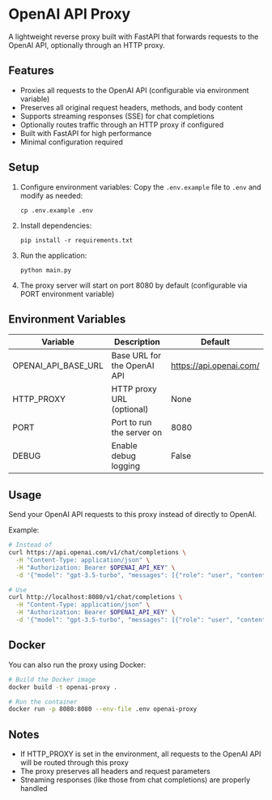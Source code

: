 # OpenAI API Proxy

A lightweight reverse proxy built with FastAPI that forwards requests to the OpenAI API, optionally through an HTTP proxy.

## Features

- Proxies all requests to the OpenAI API (configurable via environment variable)
- Preserves all original request headers, methods, and body content
- Supports streaming responses (SSE) for chat completions
- Optionally routes traffic through an HTTP proxy if configured
- Built with FastAPI for high performance
- Minimal configuration required

## Setup

1. Configure environment variables:
   Copy the `.env.example` file to `.env` and modify as needed:
   ```
   cp .env.example .env
   ```

2. Install dependencies:
   ```
   pip install -r requirements.txt
   ```

3. Run the application:
   ```
   python main.py
   ```

4. The proxy server will start on port 8080 by default (configurable via PORT environment variable)

## Environment Variables

| Variable | Description | Default |
|----------|-------------|---------|
| OPENAI_API_BASE_URL | Base URL for the OpenAI API | https://api.openai.com/ |
| HTTP_PROXY | HTTP proxy URL (optional) | None |
| PORT | Port to run the server on | 8080 |
| DEBUG | Enable debug logging | False |

## Usage

Send your OpenAI API requests to this proxy instead of directly to OpenAI.

Example:
```bash
# Instead of
curl https://api.openai.com/v1/chat/completions \
  -H "Content-Type: application/json" \
  -H "Authorization: Bearer $OPENAI_API_KEY" \
  -d '{"model": "gpt-3.5-turbo", "messages": [{"role": "user", "content": "Hello!"}]}'

# Use
curl http://localhost:8080/v1/chat/completions \
  -H "Content-Type: application/json" \
  -H "Authorization: Bearer $OPENAI_API_KEY" \
  -d '{"model": "gpt-3.5-turbo", "messages": [{"role": "user", "content": "Hello!"}]}'
```

## Docker

You can also run the proxy using Docker:

```bash
# Build the Docker image
docker build -t openai-proxy .

# Run the container
docker run -p 8080:8080 --env-file .env openai-proxy
```

## Notes

- If HTTP_PROXY is set in the environment, all requests to the OpenAI API will be routed through this proxy
- The proxy preserves all headers and request parameters
- Streaming responses (like those from chat completions) are properly handled 